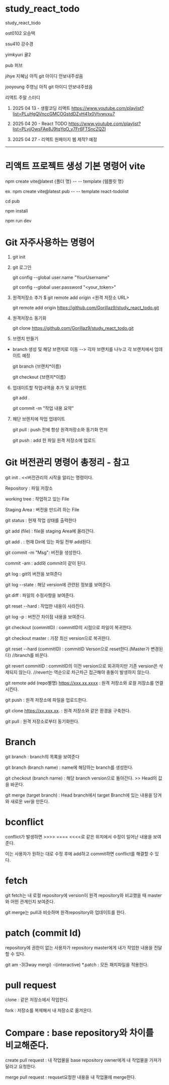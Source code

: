 # study_react_todo

study_react_todo

ost0102 오승택

ssu410 강수경

yimkyuri 귤2

pub 퍼브

jihye 지혜님 아직 git 아이디 안보내주셨음

jooyoung 주영님 아직 git 아이디 안보내주셨음

리액트 주말 스터디

1. 2025 04 13 - 생활코딩 리액트
   https://www.youtube.com/playlist?list=PLuHgQVnccGMCOGstdDZvH41x0Vtvwyxu7

2. 2025 04 20 - React TODO
   https://www.youtube.com/playlist?list=PLyjjOwsFAe8J9tqYqO_y7Fr6FTSncZQZI

3. 2025 04 27 - 리액트 원페이지 웹 제작? 예정

---

# 리액트 프로젝트 생성 기본 명령어 vite

npm create vite@latest {폴더 명} -- -- template {템플릿 명}

ex. npm create vite@latest pub -- -- template react-todolist

cd pub

npm install

npm run dev

# Git 자주사용하는 명령어

1. git init

2. git 로그인

   git config --global user.name "YourUsername"

   git config --global user.password "<your_token>"

3. 원격저장소 추가 $ git remote add origin <원격 저장소 URL>

   git remote add origin https://github.com/Gorillaz9/study_react_todo.git

4. 원격저장소 동기화

   git clone https://github.com/Gorillaz9/study_react_todo.git

5. 브랜치 만들기

- branch 생성 및 해당 브랜치로 이동 --> 각자 브랜치를 나누고 각 브랜치에서 업데이트 예정

  git branch {브랜치\*이름}

  git checkout {브랜치\*이름}

6. 업데이트할 작업내역을 추가 및 요약맨트

   git add .

   git commit -m "작업 내용 요약"

7. 해단 브렌치에 작업 업데이트

   git pull : push 전에 항상 원격저장소와 동기화 먼저

   git push : add 한 파일 원격 저장소에 업로드

# Git 버전관리 명령어 총정리 - 참고

git init . <<버전관리의 시작을 알리는 명령이다.

Repository : 파일 저장소

working tree : 작업하고 있는 File

Staging Area : 버전을 만드려 하는 File

git status : 현재 작업 상태를 출력한다

git add (file) : file을 staging Area에 올라간다.

git add . : 현재 Dir에 있는 파일 전부 add된다.

git commit -m "Msg": 버전을 생성한다.

commit -am : add와 commit이 같이 된다.

git log : git의 버전을 보여준다

git log --state : 해당 version에 관련된 정보를 보여준다.

git diff : 파일의 수정사항을 보여준다.

git reset --hard : 작업한 내용이 사라진다.

git log -p : 버전간 차이점 내용을 보여준다.

git checkout (commitID) : commitID의 시점으로 파일이 복귀한다.

git checkout master : 가장 최신 version으로 복귀한다.

git reset --hard (commitID) : commitID Verson으로 reset한다.(Master가 변경된다) //branch를 바꾼다.

git revert commitID : commitID의 이전 version으로 회귀하지만 기존 version은 삭제되지 않는다.
//revert는 역순으로 차근차근 접근해야 충돌이 발생하지 않는다.

git remote add (repo별명) https://xxx.xx.xxxx : 원격 저장소와 로컬 저장소를 연결시킨다.

git push : 원격 저장소에 파일을 업로드한다.

git clone https://xx.xxx.xx. : 원격 저장소와 같은 환경을 구축한다.

git pull : 원격 저장소로부터 동기화한다.

# Branch

git branch : branch의 목록을 보여준다

git branch (branch name) : name에 해당하는 branch를 생성한다.

git checkout (branch name) : 해당 branch version으로 돌아간다. >> Head의 값을 바꾼다.

git merge (target branch) : Head branch에서 target Branch에 있는 내용을 당겨와 새로운 ver을 만든다.

# bconflict

conflict가 발생하면 >>>> ==== <<<<로 같은 위치에서 수정이 일어난 내용을 보여준다.

이는 사용자가 원하는 대로 수정 후에 add하고 commit하면 conflict를 해결할 수 있다.

# fetch

git fetch는 내 로컬 repository에 version이 원격 repository와 비교했을 때 master와 어떤 관계인지 보여준다.

git merge는 pull과 비슷하며 원격repository와 업데이트를 한다.

# patch (commit Id)

repository에 권한이 없는 사용자가 repository master에게 내가 작업한 내용을 전달할 수 있다.

git am -3(3way mergi) -i(interactive) \*.patch : 모든 패치파일을 적용한다.

# pull request

clone : 같은 저장소에서 작업한다.

fork : 저장소를 복제해서 내 저장소로 옮겨온다.

# Compare : base repository와 차이를 비교해준다.

create pull request : 내 작업물을 base repository owner에게 내 작업물을 가져가달라고 요청한다.

merge pull request : requset요청한 내용을 내 작업물에 merge한다.
